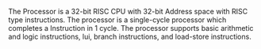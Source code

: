 The Processor is a 32-bit RISC CPU with 32-bit Address space with RISC type instructions. The processor is a single-cycle
 processor which completes a Instruction in 1 cycle. The processor supports basic arithmetic and logic instructions, lui, branch
 instructions, and load-store instructions.
